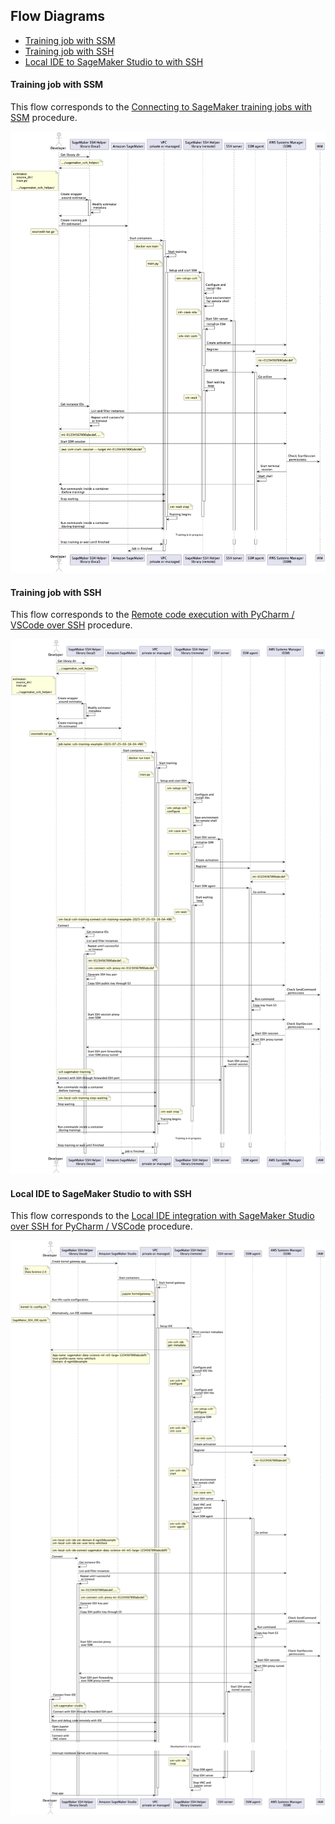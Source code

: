 ## Flow Diagrams

- [Training job with SSM](#training-job-with-ssm)
- [Training job with SSH](#training-job-with-ssh)
- [Local IDE to SageMaker Studio to with SSH](#local-ide-to-sagemaker-studio-to-with-ssh)

#### Training job with SSM

This flow corresponds to the [Connecting to SageMaker training jobs with SSM](README.md#training) procedure.

![Screenshot - Training job with SSM](images/Flow_Train_SSM.png)


#### Training job with SSH

This flow corresponds to the [Remote code execution with PyCharm / VSCode over SSH](README.md#remote-interpreter) procedure.

![Screenshot - Training job with SSH](images/Flow_Train_SSH.png)


#### Local IDE to SageMaker Studio to with SSH

This flow corresponds to the [Local IDE integration with SageMaker Studio over SSH for PyCharm / VSCode](README.md#studio) procedure.

![Screenshot - Local IDE to SageMaker Studio to with SSH](images/Flow_IDE.png)
